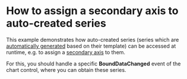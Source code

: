 # How to assign a secondary axis to auto-created series


<p>This example demonstrates how auto-created series (series which are <a href="http://devexpress.com/Help/Content.aspx?help=XtraCharts&document=CustomDocument5795.htm">automatically generated</a> based on their template) can be accessed at runtime, e.g. to assign a <a href="http://devexpress.com/Help/Content.aspx?help=XtraCharts&document=CustomDocument5798.htm">secondary axis</a> to them.</p><p>For this, you should handle a specific <strong>BoundDataChanged</strong> event of the chart control, where you can obtain these series.</p>

<br/>


